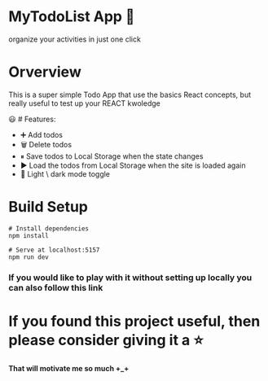 # MyTodoList App 📝

<p>organize your activities in just one click</p>

# Orverview

<p>This is a super simple Todo App that use the basics React concepts, but really useful to test up your REACT kwoledge</p>

😃 # Features:

  <ul>
    <li>➕ Add todos</li>
    <li>🗑️ Delete todos</li>
    <li>⏸ Save todos to Local Storage when the state changes</li>
    <li>▶️ Load the todos from Local Storage when the site is loaded again</li>
    <li>🌙 Light \ dark mode toggle</li>
  </ul>

# Build Setup

```
# Install dependencies
npm install

# Serve at localhost:5157
npm run dev
```


### If you would like to play with it without setting up locally you can also follow this link <link></link>

# If you found this project useful, then please consider giving it a ⭐

<strong>That will motivate me so much +_+</strong>
